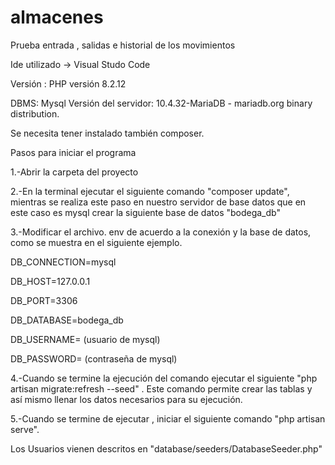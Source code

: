 # almacenes
Prueba entrada , salidas e historial de los movimientos

Ide utilizado -> Visual Studo Code

Versión : PHP versión 8.2.12

DBMS: Mysql Versión del servidor: 10.4.32-MariaDB - mariadb.org binary distribution.


Se necesita tener instalado también composer.

 
Pasos para iniciar el programa

1.-Abrir la carpeta del proyecto

2.-En la terminal ejecutar el siguiente comando "composer update", mientras se realiza este paso en nuestro servidor de base datos que en este caso es mysql crear la siguiente base de datos "bodega_db"

3.-Modificar el archivo. env de acuerdo a la conexión y la base de datos, como se muestra en el siguiente ejemplo.

DB_CONNECTION=mysql

DB_HOST=127.0.0.1

DB_PORT=3306

DB_DATABASE=bodega_db

DB_USERNAME= (usuario de mysql)

DB_PASSWORD= (contraseña de mysql)


4.-Cuando se termine la ejecución del comando ejecutar el siguiente "php artisan migrate:refresh --seed" . Este comando permite crear las tablas y así mismo llenar los datos necesarios para su ejecución.

5.-Cuando se termine de ejecutar , iniciar el siguiente comando "php artisan serve".

Los Usuarios vienen descritos en "database/seeders/DatabaseSeeder.php"


